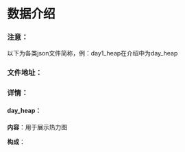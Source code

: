 # 数据介绍

### 注意：

以下为各类json文件简称，例：day1_heap在介绍中为day_heap

### 文件地址：



### 详情：

#### day_heap：

**内容**：用于展示热力图

**构成**：

